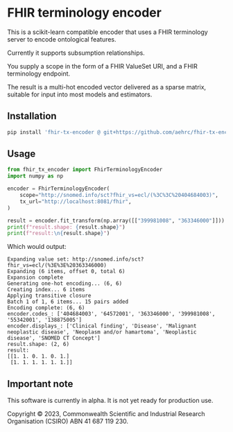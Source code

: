 # FHIR terminology encoder

This is a scikit-learn compatible encoder that uses a FHIR terminology server to
encode ontological features.

Currently it supports subsumption relationships.

You supply a scope in the form of a FHIR ValueSet URI, and a FHIR terminology
endpoint.

The result is a multi-hot encoded vector delivered as a sparse matrix, suitable
for input into most models and estimators.

## Installation

```bash
pip install 'fhir-tx-encoder @ git+https://github.com/aehrc/fhir-tx-encoder@main'
```

## Usage

```python
from fhir_tx_encoder import FhirTerminologyEncoder
import numpy as np

encoder = FhirTerminologyEncoder(
    scope="http://snomed.info/sct?fhir_vs=ecl/(%3C%3C%20404684003)",
    tx_url="http://localhost:8081/fhir",
)

result = encoder.fit_transform(np.array([["399981008", "363346000"]]))
print(f"result.shape: {result.shape}")
print(f"result:\n{result.shape}")
```

Which would output:

```
Expanding value set: http://snomed.info/sct?fhir_vs=ecl/(%3E%3E%20363346000)
Expanding (6 items, offset 0, total 6)
Expansion complete
Generating one-hot encoding... (6, 6)
Creating index... 6 items
Applying transitive closure
Batch 1 of 1, 6 items... 15 pairs added
Encoding complete: (6, 6)
encoder.codes_: ['404684003', '64572001', '363346000', '399981008', '55342001', '138875005']
encoder.displays_: ['Clinical finding', 'Disease', 'Malignant neoplastic disease', 'Neoplasm and/or hamartoma', 'Neoplastic disease', 'SNOMED CT Concept']
result.shape: (2, 6)
result:
[[1. 1. 0. 1. 0. 1.]
 [1. 1. 1. 1. 1. 1.]]
```

## Important note

This software is currently in alpha. It is not yet ready for production use.

Copyright © 2023, Commonwealth Scientific and Industrial Research Organisation 
(CSIRO) ABN 41 687 119 230.
